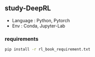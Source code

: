## study-DeepRL
- Language : Python, Pytorch
- Env : Conda, Jupyter-Lab

### requirements
```cmd
pip install -r rl_book_requirement.txt
```

